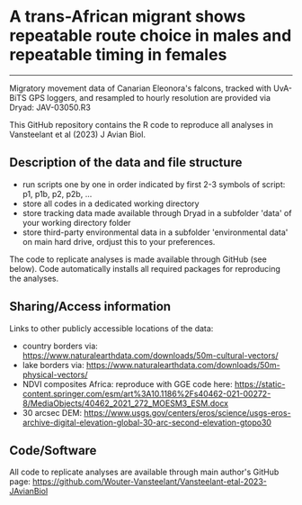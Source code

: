 # A trans-African migrant shows repeatable route choice in males and repeatable timing in females
---
Migratory movement data of Canarian Eleonora's falcons, tracked with UvA-BiTS GPS loggers, and resampled to hourly resolution are provided via Dryad: JAV-03050.R3

This GitHub repository contains the R code to reproduce all analyses in Vansteelant et al (2023) J Avian Biol.

## Description of the data and file structure

 * run scripts one by one in order indicated by first 2-3 symbols of script: p1, p1b, p2, p2b, ...
 * store all codes in a dedicated working directory
 * store tracking data made available through Dryad in a subfolder 'data' of your working directory folder
 * store third-party environmental data in a subfolder 'environmental data' on main hard drive, ordjust this to your preferences. 

The code to replicate analyses is made available through GitHub (see below). Code automatically installs all required packages for reproducing the analyses. 

## Sharing/Access information

Links to other publicly accessible locations of the data:
  * country borders via: https://www.naturalearthdata.com/downloads/50m-cultural-vectors/
  * lake borders via: https://www.naturalearthdata.com/downloads/50m-physical-vectors/
  * NDVI composites Africa: reproduce with GGE code here: https://static-content.springer.com/esm/art%3A10.1186%2Fs40462-021-00272-8/MediaObjects/40462_2021_272_MOESM3_ESM.docx
  * 30 arcsec DEM: https://www.usgs.gov/centers/eros/science/usgs-eros-archive-digital-elevation-global-30-arc-second-elevation-gtopo30


## Code/Software

All code to replicate analyses are available through main author's GitHub page: https://github.com/Wouter-Vansteelant/Vansteelant-etal-2023-JAvianBiol
